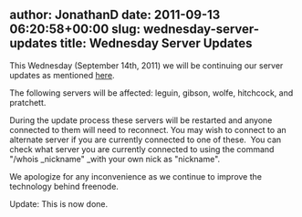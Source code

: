 author: JonathanD
date: 2011-09-13 06:20:58+00:00
slug: wednesday-server-updates
title: Wednesday Server Updates
---
This Wednesday (September 14th, 2011) we will be continuing our server updates as mentioned [here](http://blog.freenode.net/2011/09/ircd-upgrades/).

The following servers will be affected: leguin, gibson, wolfe, hitchcock, and pratchett.

During the update process these servers will be restarted and anyone connected to them will need to reconnect. You may wish to connect to an alternate server if you are currently connected to one of these.  You can check what server you are currently connected to using the command "/whois _nickname" _with your own nick as "nickname".

We apologize for any inconvenience as we continue to improve the technology behind freenode.

Update: This is now done.
